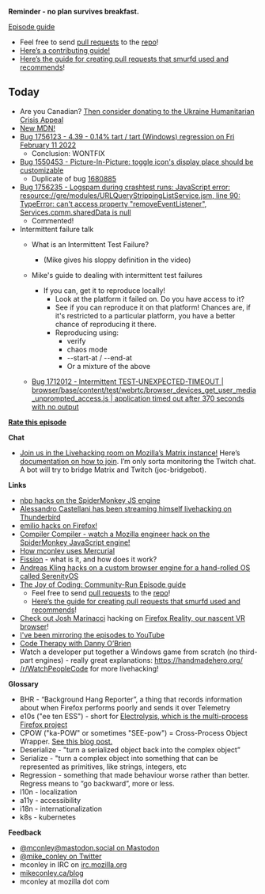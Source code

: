 **Reminder - no plan survives breakfast.**

[Episode guide](https://mikeconley.github.io/joy-of-coding-episode-guide/)

- Feel free to send [pull requests](https://help.github.com/articles/about-pull-requests/) to the [repo](https://github.com/mikeconley/joy-of-coding-episode-guide)!
- [Here’s a contributing guide!](https://github.com/mikeconley/joy-of-coding-episode-guide/blob/master/CONTRIBUTING.md)
- [Here’s the guide for creating pull requests that smurfd used and recommends](https://akrabat.com/the-beginners-guide-to-contributing-to-a-github-project/%20)!

## **Today**

- Are you Canadian? [Then consider donating to the Ukraine Humanitarian Crisis Appeal](https://donate.redcross.ca/page/100227/donate/1?_ga=2.69967120.1415423639.1645826820-1854297146.1645826820&_gl=1*zqfv37*_ga*MTg1NDI5NzE0Ni4xNjQ1ODI2ODIw*_ga_376D8LHM0R*MTY0NTgyNjgxOS4xLjEuMTY0NTgyNjk1OS4w)
- [New MDN!](https://hacks.mozilla.org/2022/03/a-new-year-a-new-mdn/)
- [Bug 1756123 - 4.39 - 0.14% tart / tart (Windows) regression on Fri February 11 2022](https://bugzilla.mozilla.org/show_bug.cgi?id=1756123)
    - Conclusion: WONTFIX
- [Bug 1550453 - Picture-In-Picture: toggle icon's display place should be customizable](https://bugzilla.mozilla.org/show_bug.cgi?id=1550453)
    - Duplicate of bug [1680885](https://bugzilla.mozilla.org/show_bug.cgi?id=1680885)
- [Bug 1756235 - Logspam during crashtest runs: JavaScript error: resource://gre/modules/URLQueryStrippingListService.jsm, line 90: TypeError: can't access property "removeEventListener", Services.cpmm.sharedData is null](https://bugzilla.mozilla.org/show_bug.cgi?id=1756235)
    - Commented!
- Intermittent failure talk
    - What is an Intermittent Test Failure?
        - (Mike gives his sloppy definition in the video)
    - Mike's guide to dealing with intermittent test failures
        - If you can, get it to reproduce locally!
            - Look at the platform it failed on. Do you have access to it?
            - See if you can reproduce it on that platform! Chances are, if it's restricted to a particular platform, you have a better chance of reproducing it there.
            - Reproducing using:
                - verify
                - chaos mode
                - --start-at / --end-at
                - Or a mixture of the above
            
    - [Bug 1712012 - Intermittent TEST-UNEXPECTED-TIMEOUT | browser/base/content/test/webrtc/browser\_devices\_get\_user\_media\_unprompted\_access.js | application timed out after 370 seconds with no output](https://bugzilla.mozilla.org/show_bug.cgi?id=1712012)

**[Rate this episode](https://forms.gle/7ShpaeGnymXAfBrh9)**

**Chat**

- [Join us in the Livehacking room on Mozilla’s Matrix instance!](https://matrix.to/#/!enWuAmKDOEEPYejXRk:mozilla.org?via=mozilla.org&via=raim.ist) Here’s [documentation on how to join](https://wiki.mozilla.org/Matrix). I’m only sorta monitoring the Twitch chat. A bot will try to bridge Matrix and Twitch (joc-bridgebot).

**Links**

- [nbp hacks on the SpiderMonkey JS engine](https://www.twitch.tv/BackToTheCode)
- [Alessandro Castellani has been streaming himself livehacking on Thunderbird](https://www.youtube.com/c/AlessandroCastellani/videos)
- [emilio hacks on Firefox!](https://www.youtube.com/channel/UCYbsdvH4_52BFAijFVgYGgA)
- [Compiler Compiler - watch a Mozilla engineer hack on the SpiderMonkey JavaScript engine!](https://www.twitch.tv/codehag)
- [How mconley uses Mercurial](https://mikeconley.github.io/documents/How_mconley_uses_Mercurial_for_Mozilla_code)
- [Fission](https://wiki.mozilla.org/Project_Fission) \- what is it, and how does it work?
- [Andreas Kling hacks on a custom browser engine for a hand-rolled OS called SerenityOS](https://www.youtube.com/playlist?list=PLMOpZvQB55be0Nfytz9q2KC_drvoKtkpS)
- [The Joy of Coding: Community-Run Episode guide](https://mikeconley.github.io/joy-of-coding-episode-guide/)
    - Feel free to send [pull requests](https://help.github.com/articles/about-pull-requests/) to the [repo](https://github.com/mikeconley/joy-of-coding-episode-guide)!
    - [Here’s the guide for creating pull requests that smurfd used and recommends](https://akrabat.com/the-beginners-guide-to-contributing-to-a-github-project/%20)!
- [Check out Josh Marinacci](https://twitter.com/joshmarinacci) hacking on [Firefox Reality, our nascent VR browser](https://www.twitch.tv/joshmarinacci)!
- [I've been mirroring the episodes to YouTube](https://www.youtube.com/playlist?list=PLmaFLMwlbk8wKMvfEEzp9Hfdlid8VYpL5)
- [Code Therapy with Danny O’Brien](https://www.youtube.com/channel/UCDShi-SQdFVRnQrMla9G_kQ)
- Watch a developer put together a Windows game from scratch (no third-part engines) - really great explanations: https://handmadehero.org/
- [/r/WatchPeopleCode](https://www.reddit.com/r/WatchPeopleCode) for more livehacking!

**Glossary**

- BHR - “Background Hang Reporter”, a thing that records information about when Firefox performs poorly and sends it over Telemetry
- e10s ("ee ten ESS") - short for [Electrolysis, which is the multi-process Firefox project](https://wiki.mozilla.org/Electrolysis)
- CPOW ("ka-POW" or sometimes "SEE-pow") = Cross-Process Object Wrapper. [See this blog post.](http://mikeconley.ca/blog/2015/02/17/on-unsafe-cpow-usage-in-firefox-desktop-and-why-is-my-nightly-so-sluggish-with-e10s-enabled/)
- Deserialize - "turn a serialized object back into the complex object”
- Serialize - "turn a complex object into something that can be represented as primitives, like strings, integers, etc
- Regression - something that made behaviour worse rather than better. Regress means to “go backward”, more or less.
- l10n - localization
- a11y - accessibility
- i18n - internationalization
- k8s - kubernetes

**Feedback**

- [@mconley@mastodon.social on Mastodon](https://mastodon.social/@mconley)
- [@mike_conley on Twitter](https://twitter.com/mike_conley)
- mconley in IRC on [irc.mozilla.org](http://irc.mozilla.org/)
- [mikeconley.ca/blog](http://mikeconley.ca/blog/)
- mconley at mozilla dot com